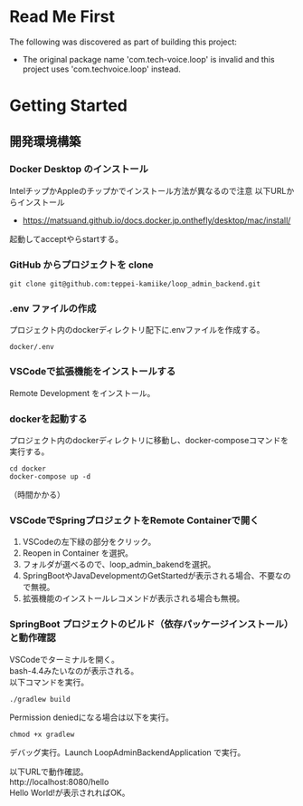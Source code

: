 # Read Me First

The following was discovered as part of building this project:

- The original package name 'com.tech-voice.loop' is invalid and this project uses 'com.techvoice.loop' instead.

# Getting Started

## 開発環境構築

### Docker Desktop のインストール
IntelチップかAppleのチップかでインストール方法が異なるので注意
以下URLからインストール
- https://matsuand.github.io/docs.docker.jp.onthefly/desktop/mac/install/

起動してacceptやらstartする。  

### GitHub からプロジェクトを clone
```
git clone git@github.com:teppei-kamiike/loop_admin_backend.git
```

### .env ファイルの作成
プロジェクト内のdockerディレクトリ配下に.envファイルを作成する。  
```
docker/.env
```

### VSCodeで拡張機能をインストールする
Remote Development をインストール。  

### dockerを起動する
プロジェクト内のdockerディレクトリに移動し、docker-composeコマンドを実行する。  
```
cd docker
docker-compose up -d
```
（時間かかる）  

### VSCodeでSpringプロジェクトをRemote Containerで開く
1. VSCodeの左下緑の部分をクリック。  
1. Reopen in Container を選択。
1. フォルダが選べるので、loop_admin_bakendを選択。
1. SpringBootやJavaDevelopmentのGetStartedが表示される場合、不要なので無視。  
1. 拡張機能のインストールレコメンドが表示される場合も無視。  

### SpringBoot プロジェクトのビルド（依存パッケージインストール）と動作確認
VSCodeでターミナルを開く。  
bash-4.4みたいなのが表示される。  
以下コマンドを実行。  
```
./gradlew build
```
Permission deniedになる場合は以下を実行。  
```
chmod +x gradlew
```

デバッグ実行。Launch LoopAdminBackendApplication で実行。  

以下URLで動作確認。  
http://localhost:8080/hello  
Hello World!が表示されればOK。  

